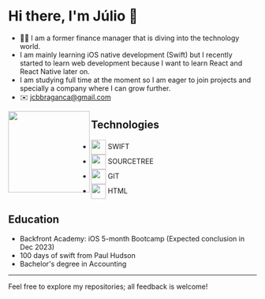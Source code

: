 # Hi there, I'm Júlio 👋

- :man_student: I am a former finance manager that is diving into the technology world.
- I am mainly learning iOS native development (Swift) but I recently started to learn web development because I want to learn React and React Native later on.
- I am studying full time at the moment so I am eager to join projects and specially a company where I can grow further.
- :envelope: <a href="mailto:jcbbraganca@gmail.com" target="_blank">jcbbraganca@gmail.com</a>

<p align="left">
  <a href="https://github.com/anuraghazra/github-readme-stats">
    <img
      align="left"
      height="165"
      src="https://github-readme-stats.vercel.app/api?username=juliobraganca&count_private=true&show_icons=true&custom_title=Github%20Status&hide=issues&theme=dracula&title_color=03D361&bg_color=21262d"
    />
  </a>
</p>

## Technologies
- <img align="center" height="30" width="30" src="https://cdn.jsdelivr.net/gh/devicons/devicon/icons/swift/swift-original.svg"/> SWIFT
- <img align="center" height="30" width="30" src="https://cdn.jsdelivr.net/gh/devicons/devicon/icons/sourcetree/sourcetree-original.svg"/> SOURCETREE
- <img align="center" height="30" width="30" src="https://cdn.jsdelivr.net/gh/devicons/devicon/icons/git/git-original.svg"/> GIT
- <img align="center" height="30" width="30" src="https://cdn.jsdelivr.net/gh/devicons/devicon/icons/html5/html5-original.svg" /> HTML

## Education
- Backfront Academy: iOS 5-month Bootcamp (Expected conclusion in Dec 2023)
- 100 days of swift from Paul Hudson
- Bachelor's degree in Accounting
___
Feel free to explore my repositories; all feedback is welcome!

